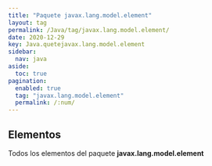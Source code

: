 ```yaml
---
title: "Paquete javax.lang.model.element"
layout: tag
permalink: /Java/tag/javax.lang.model.element/
date: 2020-12-29
key: Java.quetejavax.lang.model.element
sidebar: 
  nav: java
aside: 
  toc: true
pagination: 
  enabled: true
  tag: "javax.lang.model.element"
  permalink: /:num/
---
```


<h2>Elementos</h2>
Todos los elementos del paquete <strong>javax.lang.model.element</strong>
